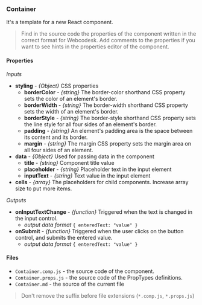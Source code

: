 
### Container

It's a template for a new React component.

> Find in the source code the properties of the component written in the correct format for Webcodesk. 
> Add comments to the properties if you want to see hints in the properties editor of the component.

#### Properties

*Inputs*
* __styling__ - _{Object}_ CSS properties
    * __borderColor__ - _{string}_ The border-color shorthand CSS property sets the color of an element's border.
    * __borderWidth__ - _{string}_ The border-width shorthand CSS property sets the width of an element's border.
    * __borderStyle__ - _{string}_ The border-style shorthand CSS property sets the line style for all four sides of an element's border.
    * __padding__ - _{string}_ An element's padding area is the space between its content and its border.
    * __margin__ - _{string}_ The margin CSS property sets the margin area on all four sides of an element.
* __data__ - _{Object}_ Used for passing data in the component
    * __title__ - _{string}_ Component title value
    * __placeholder__ - _{string}_ Placeholder text in the input element
    * __inputText__ - _{string}_ Text value in the input element
* __cells__ - _{array}_ The placeholders for child components. Increase array size to put more items.

*Outputs*

* __onInputTextChange__ - _{function}_ Triggered when the text is changed in the input control.
    * _output data format_  `{ enteredText: "value" }`
* __onSubmit__ - _{function}_ Triggered when the user clicks on the button control, and submits the entered value.
    * _output data format_  `{ enteredText: "value" }`

#### Files

* `Container.comp.js` - the source code of the component.
* `Container.props.js` - the source code of the PropTypes definitions.
* `Container.md` - the source of the current file

> Don't remove the suffix before file extensions (`*.comp.js`, `*.props.js`)
